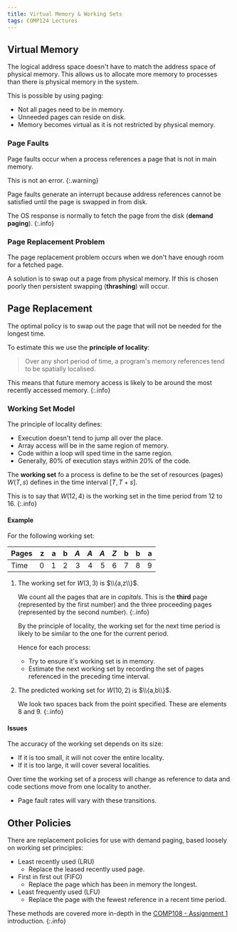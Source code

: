 ```yaml
---
title: Virtual Memory & Working Sets
tags: COMP124 Lectures
---
```

## Virtual Memory
The logical address space doesn't have to match the address space of physical memory. This allows us to allocate more memory to processes than there is physical memory in the system.

This is possible by using paging:

* Not all pages need to be in memory.
* Unneeded pages can reside on disk.
* Memory becomes virtual as it is not restricted by physical memory.

### Page Faults
Page faults occur when a process references a page that is not in main memory.

This is not an error.
{:.warning}

Page faults generate an interrupt because address references cannot be satisfied until the page is swapped in from disk.

The OS response is normally to fetch the page from the disk (**demand paging**).
{:.info}

### Page Replacement Problem
The page replacement problem occurs when we don't have enough room for a fetched page.

A solution is to swap out a page from physical memory. If this is chosen poorly then persistent swapping (**thrashing**) will occur.

## Page Replacement
The optimal policy is to swap out the page that will not be needed for the longest time.

To estimate this we use the **principle of locality**:

> Over any short period of time, a program's memory references tend to be spatially localised.

This means that future memory access is likely to be around the most recently accessed memory.
{:.info}

### Working Set Model
The principle of locality defines:

* Execution doesn't tend to jump all over the place.
* Array access will be in the same region of memory.
* Code within a loop will sped time in the same region.
* Generally, 80% of execution stays within 20% of the code.

The **working set** fo a process is define to be the set of resources (pages) $W(T,s)$ defines in the time interval $[T,T+s]$.

This is to say that $W(12,4)$ is the working set in the time period from 12 to 16.
{:.info}

#### Example
For the following working set:

| Pages | z | a | b | *A* | *A* | *A* | *Z* | b | b | a |
| :-- | --: | --: | --: | --: | --: | --: | --: | --: | --: | --: |
| Time | 0 | 1 | 2 | 3 | 4 | 5 | 6 | 7 | 8 | 9 |

1. The working set for $W(3,3)$ is $\\{a,z\\}$.
	
	We count all the pages that are in *capitals*. This is the **third** page (represented by the first number) and the three proceeding pages (represented by the second number).
	{:.info}

	By the principle of locality, the working set for the next time period is likely to be similar to the one for the current period.

	Hence for each process:

	* Try to ensure it's working set is in memory.
	* Estimate the next working set by recording the set of pages referenced in the preceding time interval.

1. The predicted working set for $W(10,2)$ is $\\{a,b\\}$.
	
	We look two spaces back from the point specified. These are elements 8 and 9.
	{:.info}

#### Issues
The accuracy of the working set depends on its size:

* If it is too small, it will not cover the entire locality.
* If it is too large, it will cover several localities.

Over time the working set of a process will change as reference to data and code sections move from one locality to another.

* Page fault rates will vary with these transitions.

## Other Policies
There are replacement policies for use with demand paging, based loosely on working set principles:

* Least recently used (LRU)
	* Replace the leased recently used page.
* First in first out (FIFO)
	* Replace the page which has been in memory the longest.
* Least frequently used (LFU)
	* Replace the page with the fewest reference in a recent time period.
	
These methods are covered more in-depth in the [COMP108 - Assignment 1]({{site.baseurl}}/comp108/seminars/2021/02/23/1) introduction.
{:.info}
